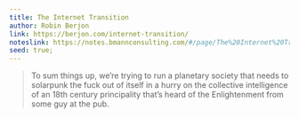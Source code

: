 ```yaml
---
title: The Internet Transition
author: Robin Berjon
link: https://berjon.com/internet-transition/
noteslink: https://notes.bmannconsulting.com/#/page/The%20Internet%20Transition
seed: true;
---
```


> To sum things up, we’re trying to run a planetary society that needs to solarpunk the fuck out of itself in a hurry on the collective intelligence of an 18th century principality that’s heard of the Enlightenment from some guy at the pub.
